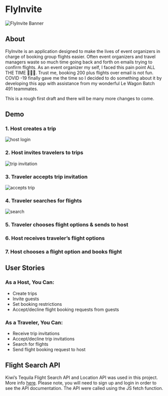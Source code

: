 # FlyInvite

![FlyInvite Banner](https://res.cloudinary.com/haus-of-mon/image/upload/v1612296980/Flyinvite_banner_m9jmco.png)


## About
FlyInvite is an application designed to make the lives of event organizers in charge of booking group flights easier. Often event organizers and travel managers waste so much time going back and forth on emails trying to confirm flights.
As an event organizer my self, I faced this pain point ALL THE TIME 🤦🏾‍♂️.  Trust me, booking 200 plus flights over email is not fun. COVID -19 finally gave me the time so I decided to do something about it by developing this app with assistance from my wonderful Le Wagon Batch 491 teammates.

This is a rough first draft and there will be many more changes to come. 


## Demo
### 1. Host creates a trip 
![host login](https://res.cloudinary.com/haus-of-mon/image/upload/v1612300153/1._Host_Login_oy8of3.gif)

### 2. Host invites travelers to trips 
![trip invitation](https://res.cloudinary.com/haus-of-mon/image/upload/v1612332627/2.a_xxpvdk.gif)

### 3. Traveler accepts trip invitation 
![accepts trip](https://res.cloudinary.com/haus-of-mon/image/upload/c_scale,w_600/v1612300972/3._Invite_Travelers_fast_yiclva.gif)

### 4. Traveler searches for flights 
![search](https://res.cloudinary.com/haus-of-mon/image/upload/c_scale,w_600/v1612297271/4._Accept_Trip_fast_mku8o5.gif)

### 5. Traveler chooses flight options & sends to host
### 6. Host receives traveler’s flight options 
### 7. Host chooses a flight option and books flight 


## User Stories 

### As a Host, You Can: 
- Create trips
- Invite guests
- Set booking restrictions
- Accept/decline flight booking requests from guests  


### As a Traveler, You Can: 
- Receive trip invitations
- Accept/decline trip invitations
- Search for flights
- Send flight booking request to host 


## Flight Search API 
Kiwi’s Tequila Flight Search API and Location API  was used in this project. More info [here](https://partners.kiwi.com/our-solutions/tequila/). Please note, you will need to sign up and login in order to see the API documentation. The API were called using the JS fetch function.
